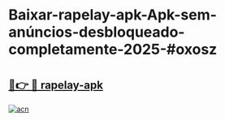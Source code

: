 # Baixar-rapelay-apk-Apk-sem-anúncios-desbloqueado-completamente-2025-#oxosz

# <h2><a href="https://ainizakaria.my?title=rapelay-apk&ref=24M">🔗👉 🔴 rapelay-apk</a></h2>

[![acn](https://github.com/user-attachments/assets/0f9c940e-d8b0-45ae-aac7-cd30a18b3e1c)](https://ainizakaria.my?title=rapelay-apk&ref=24M)

